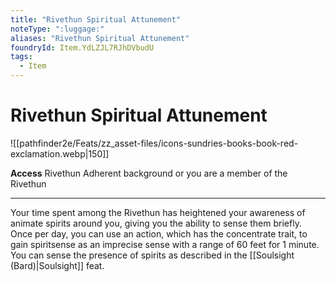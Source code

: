```yaml
---
title: "Rivethun Spiritual Attunement"
noteType: ":luggage:"
aliases: "Rivethun Spiritual Attunement"
foundryId: Item.YdLZJL7RJhDVbudU
tags:
  - Item
---
```


# Rivethun Spiritual Attunement
![[pathfinder2e/Feats/zz_asset-files/icons-sundries-books-book-red-exclamation.webp|150]]

**Access** Rivethun Adherent background or you are a member of the Rivethun

* * *

Your time spent among the Rivethun has heightened your awareness of animate spirits around you, giving you the ability to sense them briefly. Once per day, you can use an action, which has the concentrate trait, to gain spiritsense as an imprecise sense with a range of 60 feet for 1 minute. You can sense the presence of spirits as described in the [[Soulsight (Bard)|Soulsight]] feat.
